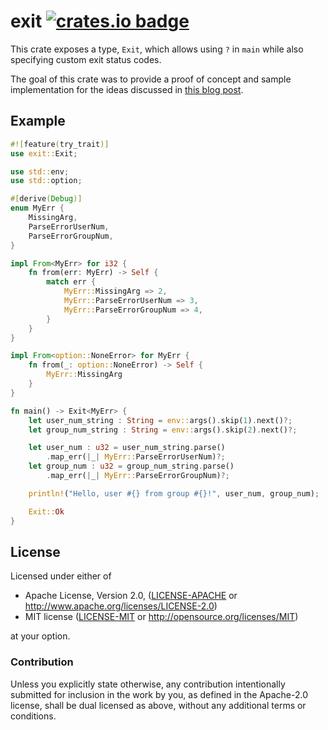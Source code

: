 # exit [![crates.io badge](https://img.shields.io/crates/v/exit.svg)](https://crates.io/crates/exit)

This crate exposes a type, `Exit`, which allows using `?` in `main` while also specifying custom exit status codes. 

The goal of this crate was to provide a proof of concept and sample implementation for the ideas discussed in [this blog post](https://www.joshmcguigan.com/blog/custom-exit-status-codes-rust/). 

## Example

```rust
#![feature(try_trait)]
use exit::Exit;

use std::env;
use std::option;

#[derive(Debug)]
enum MyErr {
    MissingArg,
    ParseErrorUserNum,
    ParseErrorGroupNum,
}

impl From<MyErr> for i32 {
    fn from(err: MyErr) -> Self {
        match err {
            MyErr::MissingArg => 2,
            MyErr::ParseErrorUserNum => 3,
            MyErr::ParseErrorGroupNum => 4,
        }
    }
}

impl From<option::NoneError> for MyErr {
    fn from(_: option::NoneError) -> Self {
        MyErr::MissingArg
    }
}

fn main() -> Exit<MyErr> {
    let user_num_string : String = env::args().skip(1).next()?;
    let group_num_string : String = env::args().skip(2).next()?;

    let user_num : u32 = user_num_string.parse()
        .map_err(|_| MyErr::ParseErrorUserNum)?;
    let group_num : u32 = group_num_string.parse()
        .map_err(|_| MyErr::ParseErrorGroupNum)?;

    println!("Hello, user #{} from group #{}!", user_num, group_num);

    Exit::Ok
}
```

## License

Licensed under either of

 * Apache License, Version 2.0, ([LICENSE-APACHE](LICENSE-APACHE) or http://www.apache.org/licenses/LICENSE-2.0)
 * MIT license ([LICENSE-MIT](LICENSE-MIT) or http://opensource.org/licenses/MIT)

at your option.

### Contribution

Unless you explicitly state otherwise, any contribution intentionally submitted for inclusion in the work by you, as defined in the Apache-2.0 license, shall be dual licensed as above, without any additional terms or conditions.
